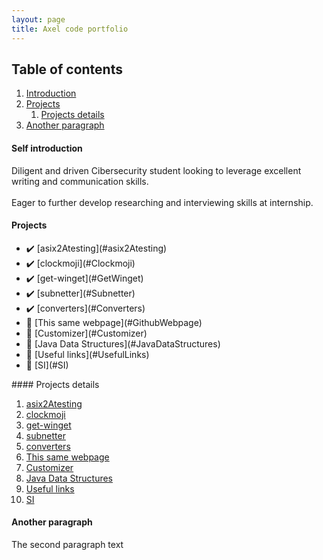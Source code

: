 ```yaml
---
layout: page
title: Axel code portfolio
---
```


## Table of contents
1. [Introduction](#introduction)
2. [Projects](#projects)
    1. [Projects details](#projectsdetails)
3. [Another paragraph](#paragraph2)

#### Self introduction <a name="introduction"></a>
Diligent and driven Cibersecurity student looking to leverage excellent writing and communication skills. 
<br></br>
Eager to further develop researching and interviewing skills at internship.

#### Projects <a name="projects"></a>
<ul>
<li>✔️ [asix2Atesting](#asix2Atesting)</li>
<li>✔️ [clockmoji](#Clockmoji)</li>
<li>✔️ [get-winget](#GetWinget)</li>
<li>✔️ [subnetter](#Subnetter)</li>
<li>✔️ [converters](#Converters)</li>
<li>🚧   [This same webpage](#GithubWebpage)</li>
<li>🚧   [Customizer](#Customizer)</li>
<li>🚧    [Java Data Structures](#JavaDataStructures)</li>
<li>🚧  [Useful links](#UsefulLinks)</li>
<li>🚧    [SI](#SI)</li>
</ul>
#### Projects details <a name="projectsdetails"></a>
<ol>
<li><a href="https://gitlab.com/Axlfc/asix2Atesting" target="_blank" name="asix2Atesting">asix2Atesting</a></li>
<li><a href="https://gitlab.com/Axlfc/clockmoji" target="_blank" name="Clockmoji">clockmoji</a></li>
<li><a href="https://github.com/Axlfc/get-winget" target="_blank" name="GetWinget">get-winget</a></li>
<li><a href="https://github.com/Axlfc/subnetter" target="_blank" name="Subnetter">subnetter</a></li>
<li><a href="https://github.com/Axlfc/converters" target="_blank" name="Converters">converters</a></li>
<li><a href="https://github.com/Axlfc/axlfc.github.io" target="_blank" name="GithubWebpage">This same webpage</a></li>
<li><a href="https://github.com/AleixMT/Linux-Auto-Customizer" target="_blank" name="Customizer">Customizer</a></li>
<li><a href="https://github.com/Axlfc/JavaDataStructures" target="_blank" name="JavaDataStructures">Java Data Structures</a></li>
<li><a href="https://github.com/Axlfc/useful-links" target="_blank" name="UsefulLinks">Useful links</a></li>
<li><a href="https://github.com/Axlfc/SI" target="_blank" name="SI">SI</a></li>
</ol>

#### Another paragraph <a name="paragraph2"></a>
The second paragraph text

